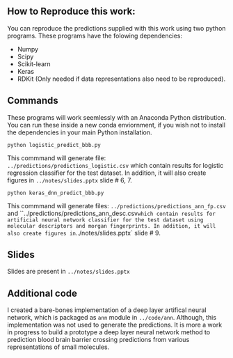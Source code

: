 ## How to Reproduce this work:
You can reproduce the predictions supplied with this work using two python programs. These programs have the folowing dependencies:
* Numpy
* Scipy
* Scikit-learn
* Keras
* RDKit (Only needed if data representations also need to be reproduced).

## Commands
These programs will work seemlessly with an Anaconda Python distribution. You can run these inside a new conda enviornment, if you wish not to install the dependencies in your main Python installation.

```
python logistic_predict_bbb.py
```
This commmand will generate file: `../predictions/predictions_logistic.csv` which contain results for logistic regression classifier for the test dataset. In addition, it will also create figures in `../notes/slides.pptx` slide # 6, 7.  

```
python keras_dnn_predict_bbb.py
```
This commmand will generate files: `../predictions/predictions_ann_fp.csv` and ``../predictions/predictions_ann_desc.csv` which contain results for artificial neural network classifier for the test dataset using molecular descriptors and morgan fingerprints. In addition, it will also create figures in `../notes/slides.pptx` slide # 9.

## Slides
Slides are present in `../notes/slides.pptx`

## Additional code
I created a bare-bones implementation of a deep layer artifical neural network, which is packaged as `ann` module in `../code/ann`. Although, this implementation was not used to generate the predictions. It is more a work in progress to build a prototype  a deep layer neural network method to prediction blood brain barrier crossing predictions from various representations of small molecules.  